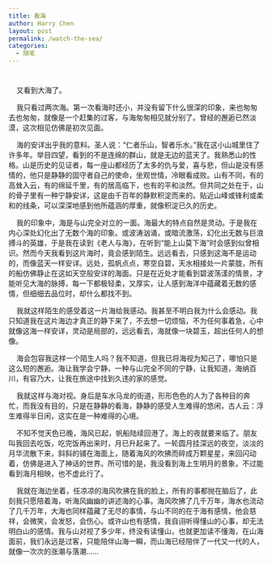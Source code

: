 ```yaml
---
title: 看海
author: Harry Chen
layout: post
permalink: /watch-the-sea/
categories:
  - 随笔
---
```

# 

    又看到大海了。

    我只看过两次海。第一次看海时还小，并没有留下什么很深的印象，来也匆匆去也匆匆，就像是一个赶集的过客，与海匆匆相见就分别了。曾经的邂逅已然淡漠，这次相见仿佛是初次见面。

    海的安详出乎我的意料。圣人说：“仁者乐山，智者乐水。”我在这小山城里住了许多年。举目四望，看到的不是连绵的群山，就是无边的蓝天了。我熟悉山的性格。山是历史的见证者，每一座山都经历了太多的仇与爱，喜与悲，但山是没有感情的，他只是静静的固守者自己的使命，坐观世情，冷眼看成败。山有不同，有的高耸入云，有的绵延千里，有的居高临下，也有的平和淡然。但共同之处在于，山的骨子里有一种宁静安详，这是由千百年的静默积淀而来的。贴近山峰或锋利或柔和的线条，可以深深地感到他所蕴涵的厚重，就像积淀已久的历史。

    我的印象中，海是与山完全对立的一面。海最大的特点自然是灵动。于是我在内心深处幻化出了无数个海的印象。或波涛汹涌，或暗流激荡，幻化出无数与巨浪搏斗的英雄，于是我在读到《老人与海》，在听到“能上山莫下海”时会感到似曾相识。然而今天我看到这片海时，竟会感到陌生。远远看去，只感到这海不是运动的，而像蓝天一样安详。远处，孤帆点点，寒空自碧，天水相接处一片蒙胧，所有的船仿佛静止在这如天空般安详的海面。只是在近处才能看到碧波荡漾的情景，才能听见大海的脉搏，每一下都极轻柔，又厚实，让人感到海洋中蕴藏着无数的感情，但细细去品位时，却什么都找不到。

    我就这样陌生的感受着这一片海给我感动。我甚至不明白我为什么会感动。我只知道我在这片海边才真正的静下来了，不去想一切烦恼，不为任何事着急，心中就像这海一样安详，灵动是局部的，远远看去，海就像一块碧玉，超出任何人的想像。

    海会包容我这样一个陌生人吗？我不知道，但我已将海视为知己了，哪怕只是这么短的邂逅。海让我学会宁静，一种与山完全不同的宁静，让我知道，海纳百川，有容乃大，让我在旅途中找到久违的家的感觉。

    我就这样与海对视。身后是车水马龙的街道，形形色色的人为了各种目的奔忙，而我没有目的，只是在静静的看海，静静的感受人生难得的悠闲，古人云：浮生难得半日闲，这实在是一种难得的心境。

    不知不觉天色已晚，海风已起，帆船陆续回港了。海上的夜就要来临了。朋友叫我回去吃饭，吃完饭再出来时，月已升起来了。一轮圆月挂深远的夜空，淡淡的月华流散下来，斜斜的铺在海面上，随着海风的吹拂而碎成万颗星星，来回闪动着，仿佛是进入了神话的世界。所可惜的是，我没看到海上生明月的景象，不过能看到海月相映，也不虚此行了。

    我就在海边坐着，任凉凉的海风吹拂在我的脸上，所有的事都抛在脑后了，此刻我只愿陪着海，听海风幽幽的讲述海的心事。海风吹拂了几千万年，海水也流动了几千万年，大海也同样蕴藏了无尽的事情，与山不同的在于海有感情，他会慈祥，会微笑，会发怒，会伤心。或许山也有感情，我自诩听得懂山的心事，却无法明白山的感情。我与山对视了多少年，终没有读懂山，也就更加读不懂海，在山海面前，我们永远是过客，只能陪伴山海一瞬，而山海已经陪伴了一代又一代的人，就像一次次的涨潮与落潮……